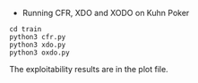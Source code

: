 - Running CFR, XDO and XODO on Kuhn Poker
```
cd train
python3 cfr.py
python3 xdo.py
python3 oxdo.py
```
The exploitability results are in the plot file.

